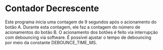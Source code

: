 # Contador Decrescente
Este programa inicia uma contagem de 9 segundos após o acionamento do botão A. Durante esta contagem, ele faz a contagem do número de acionamentos do botão B. O acionamento dos botões é feito via interrupção com debouncing via software. É possível ajustar o tempo de debouncing por meio da constante DEBOUNCE_TIME_MS.
